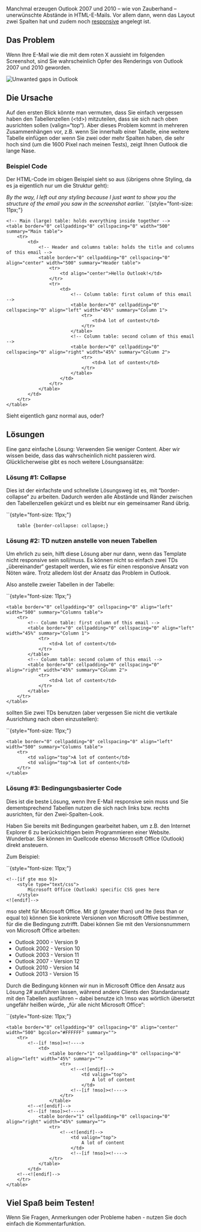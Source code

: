 Manchmal erzeugen Outlook 2007 und 2010 – wie von Zauberhand –
unerwünschte Abstände in HTML-E-Mails. Vor allem dann, wenn das Layout
zwei Spalten hat und zudem
noch [responsive](https://www.copernica.com/de/blog/responsive-design-template-erstellen "How to create a responsive HTML email from scratch") angelegt
ist.

Das Problem
-----------

Wenn Ihre E-Mail wie die mit dem roten X aussieht im folgenden
Screenshot, sind Sie wahrscheinlich Opfer des Renderings von Outlook
2007 und 2010 geworden.

![Unwanted gaps in
Outlook](../images/unwanted-gap-in-outlook-copernica.jpg)

Die Ursache
-----------

Auf den ersten Blick könnte man vermuten, dass Sie einfach vergessen
haben den Tabellenzellen (\<td\>) mitzuteilen, dass sie sich nach oben
ausrichten sollen (valign=“top“). Aber dieses Problem kommt in mehreren
Zusammenhängen vor, z.B. wenn Sie innerhalb einer Tabelle, eine weitere
Tabelle einfügen oder wenn Sie zwei oder mehr Spalten haben, die sehr
hoch sind (um die 1600 Pixel nach meinen Tests), zeigt Ihnen Outlook die
lange Nase.

### Beispiel Code

Der HTML-Code im obigen Beispiel sieht so aus (übrigens ohne Styling, da
es ja eigentlich nur um die Struktur geht):

*By the way, I left out any styling because I just want to show you the
structure of the email you saw in the screenshot earlier.*
``{style="font-size: 11px;"}

    <!-- Main (large) table: holds everything inside together -->
    <table border="0" cellpadding="0" cellspacing="0" width="500" summary="Main table">
        <tr>
            <td>
                <!-- Header and columns table: holds the title and columns of this email -->
                <table border="0" cellpadding="0" cellspacing="0" align="center" width="500" summary="Header table">
                    <tr>
                        <td align="center">Hello Outlook!</td>
                    </tr>
                    <tr>
                        <td>
                            <!-- Column table: first column of this email -->
                            <table border="0" cellpadding="0" cellspacing="0" align="left" width="45%" summary="Column 1">
                                <tr>
                                    <td>A lot of content</td>
                                </tr>
                            </table>
                            <!-- Column table: second column of this email -->
                            <table border="0" cellpadding="0" cellspacing="0" align="right" width="45%" summary="Column 2">
                                <tr>
                                    <td>A lot of content</td>
                                </tr>
                            </table>
                        </td>
                    </tr>
                </table>
            </td>
        </tr>
    </table>

Sieht eigentlich ganz normal aus, oder? 

Lösungen
--------

Eine ganz einfache Lösung: Verwenden Sie weniger Content. Aber wir
wissen beide, dass das wahrscheinlich nicht passieren wird.
Glücklicherweise gibt es noch weitere Lösungsansätze:

### Lösung \#1: Collapse

Dies ist der einfachste und schnellste Lösungsweg ist es, mit
“border-collapse“ zu arbeiten. Dadurch werden alle Abstände und Ränder
zwischen den Tabellenzellen gekürzt und es bleibt nur ein gemeinsamer
Rand übrig.

``{style="font-size: 11px;"}

        table {border-collapse: collapse;}

### Lösung \#2: TD nutzen anstelle von neuen Tabellen

Um ehrlich zu sein, hilft diese Lösung aber nur dann, wenn das Template
nicht responsive sein soll/muss. Es können nicht so einfach zwei TDs
„übereinander“ gestapelt werden, wie es für einen responsive Ansatz von
Nöten wäre. Trotz alledem löst der Ansatz das Problem in Outlook.

Also anstelle zweier Tabellen in der Tabelle:

``{style="font-size: 11px;"}

    <table border="0" cellpadding="0" cellspacing="0" align="left" width="500" summary="Columns table">
        <tr>
            <!-- Column table: first column of this email -->
            <table border="0" cellpadding="0" cellspacing="0" align="left" width="45%" summary="Column 1">
                <tr>
                    <td>A lot of content</td>
                </tr>
            </table>
            <!-- Column table: second column of this email -->
            <table border="0" cellpadding="0" cellspacing="0" align="right" width="45%" summary="Column 2">
                <tr>
                    <td>A lot of content</td>
                </tr>
            </table>
        </tr>
    </table>

sollten Sie zwei TDs benutzen (aber vergessen Sie nicht die vertikale
Ausrichtung nach oben einzustellen):

``{style="font-size: 11px;"}

    <table border="0" cellpadding="0" cellspacing="0" align="left" width="500" summary="Columns table">
        <tr>
            <td valign="top">A lot of content</td>
            <td valign="top">A lot of content</td>
        </tr>
    </table>

### Lösung \#3: Bedingungsbasierter Code

Dies ist die beste Lösung, wenn Ihre E-Mail responsive sein muss und Sie
dementsprechend Tabellen nutzen die sich nach links bzw. rechts
ausrichten, für den Zwei-Spalten-Look.

Haben Sie bereits mit Bedingungen gearbeitet haben, um z.B. den Internet
Explorer 6 zu berücksichtigen beim Programmieren einer Website.
Wunderbar. Sie können im Quellcode ebenso Microsoft Office (Outlook)
direkt ansteuern.

Zum Beispiel:

``{style="font-size: 11px;"}

    <!--[if gte mso 9]>
        <style type="text/css">
            Microsoft Office (Outlook) specific CSS goes here
        </style>
    <![endif]-->

mso steht für Microsoft Office. Mit gt (greater than) und lte (less than
or equal to) können Sie konkrete Versionen von Microsoft Offive
bestimmen, für die die Bedingung zutrifft. Dabei können Sie mit den
Versionsnummern von Microsoft Office arbeiten:

-   Outlook 2000 - Version 9
-   Outlook 2002 - Version 10
-   Outlook 2003 - Version 11
-   Outlook 2007 - Version 12
-   Outlook 2010 - Version 14
-   Outlook 2013 - Version 15

Durch die Bedingung können wir nun in Microsoft Office den Ansatz aus
Lösung 2\# ausführen lassen, während andere Clients den Standardansatz
mit den Tabellen ausführen – dabei benutze ich !mso was wörtlich
übersetzt ungefähr heißen würde, „für alle nicht Microsoft Office“:

``{style="font-size: 11px;"}

    <table border="0" cellpadding="0" cellspacing="0" align="center" width="500" bgcolor="#FFFFFF" summary="">
        <tr>
            <!--[if !mso]><!---->
                <td>
                    <table border="1" cellpadding="0" cellspacing="0" align="left" width="45%" summary="">
                        <tr>
                            <!--<![endif]-->
                                <td valign="top">
                                    A lot of content
                                </td>
                            <!--[if !mso]><!---->
                        </tr>
                    </table>
            <!--<![endif]-->
            <!--[if !mso]><!---->
                <table border="1" cellpadding="0" cellspacing="0" align="right" width="45%" summary="">
                    <tr>
                        <!--<![endif]-->
                            <td valign="top">
                                A lot of content
                            </td>
                            <!--[if !mso]><!---->
                    </tr>
                </table>
            </td>
        <!--<![endif]-->
        </tr>
    </table>

Viel Spaß beim Testen!
----------------------

Wenn Sie Fragen, Anmerkungen oder Probleme haben - nutzen Sie doch
einfach die Kommentarfunktion.
